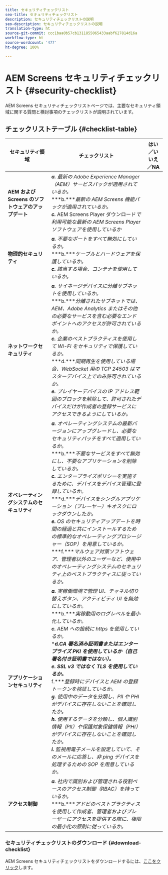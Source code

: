 ```yaml
---
title: セキュリティチェックリスト
seo-title: セキュリティチェックリスト
description: セキュリティチェックリストの説明
seo-description: セキュリティチェックリストの説明
translation-type: ht
source-git-commit: ccc1baa0b57cb1311855065433aabf627814d16a
workflow-type: ht
source-wordcount: '477'
ht-degree: 100%

---
```



# AEM Screens セキュリティチェックリスト {#security-checklist}

AEM Screens セキュリティチェックリストページでは、主要なセキュリティ領域に関する質問と検討事項のチェックリストが説明されています。

## チェックリストテーブル {#checklist-table}

| **セキュリティ領域** | **チェックリスト** | **はい／いいえ／NA** |
|---|---|---|
| **AEM および Screens のソフトウェアのアップデート** | ***a.*** *最新の Adobe Experience Manager（AEM）サービスパックが適用されているか。* <br>***b.****最新の AEM Screens 機能パックが適用されているか。*<br>***c.*** AEM Screens Player ダウンロード&#x200B;*で利用可能な最新の AEM Screens Player ソフトウェアを使用しているか[](https://download.macromedia.com/screens/)* |
| **物理的セキュリティ** | ***a.*** *不要なポートをすべて無効にしているか。* <br>***b.****ケーブルとハードウェアを保護しているか。*<br>***c.*** *該当する場合、コンテナを使用しているか。* |
| **ネットワークセキュリティ** | ***a.*** *サイネージデバイスに分離サブネットを使用しているか。* <br>***b.****分離されたサブネットでは、AEM、Adobe Analytics またはその他の必要なサービスを含む必要なエンドポイントへのアクセスが許可されているか。*<br>***c.*** *企業のベストプラクティスを使用して Wi-Fi をセキュリティで保護しているか。* <br>***d.****同期再生を使用している場合、WebSocket 用の TCP 24503 はマスターデバイス上でのみ許可されているか。*<br>***e.*** *プレイヤーデバイスの IP アドレス範囲のブロックを解除して、許可されたデバイスだけが作成者の登録サービスにアクセスできるようにしているか。* |
| **オペレーティングシステムのセキュリティ** | ***a.*** *オペレーティングシステムの最新バージョンにアップグレードし、必要なセキュリティパッチをすべて適用しているか。* <br>***b.****不要なサービスをすべて無効にし、不要なアプリケーションを削除しているか。*<br>***c.*** *エンタープライズポリシーを実施するために、デバイスをデバイス管理に登録しているか。* <br>***d.****デバイスをシングルアプリケーション（プレーヤー）キオスクにロックダウンしたか。*<br>***e.*** *OS のセキュリティアップデートを時間の経過と共にインストールするための標準的なオペレーティングプロシージャー（SOP）を用意しているか。*<br>***f.****マルウェア対策ソフトウェア、管理者以外のユーザーなど、使用中のオペレーティングシステムのセキュリティ上のベストプラクティスに従っているか。* |
| **アプリケーションセキュリティ** | ***a.*** *実稼働環境で管理 UI、チャネル切り替えボタン、アクティビティ UI を無効にしているか。* <br>***b.****実稼動用のログレベルを最小化しているか。*<br>***c.*** *AEM への接続に https を使用しているか。* <br>***d.****CA 署名済み証明書またはエンタープライズ PKI を使用しているか（自己署名付き証明書ではない）。*<br>***e.**** SSL v3 ではなく TLS を使用しているか。*<br>*** f.****登録時にデバイスと AEM の登録トークンを検証しているか。*<br> ***g.*** *使用中のデータを分類し、PII や PHI がデバイスに存在しないことを確認したか。*<br> ***h.*** *使用するデータを分類し、個人識別情報（PII）や保護対象保健情報（PHI）がデバイスに存在しないことを確認したか。*<br> ***i.*** *監視用電子メールを設定していて、そのメールに応答し、非 ping デバイスを処理するための SOP を用意しているか。* |
| **アクセス制御** | ***a.*** *社内で識別および管理される役割ベースのアクセス制御（RBAC）を持っているか。* <br>***b.****アドビのベストプラクティスを使用して作成者、管理者およびプレーヤーにアクセスを提供する際に、権限の最小化の原則に従っているか。* |

### セキュリティチェックリストのダウンロード {#download-checklist}

AEM Screens セキュリティチェックリストをダウンロードするには、[ここをクリック](/help/user-guide/assets/AEMScreens-SecurityChecklist.pdf)します。